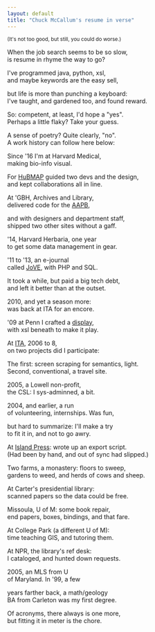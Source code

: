 ```yaml
---
layout: default
title: "Chuck McCallum's resume in verse"
---
```


<small>(It's not too good, but still, you could do worse.)</small>

When the job search seems to be so slow,<br>
is resume in rhyme the way to go?

I've programmed java, python, xsl,<br>
and maybe keywords are the easy sell,

but life is more than punching a keyboard:<br>
I've taught, and gardened too, and found reward.

So: competent, at least, I'd hope a "yes".<br>
Perhaps a little flaky? Take your guess.

A sense of poetry? Quite clearly, "no".<br>
A work history can follow here below:

Since '16 I'm at Harvard Medical,<br>
making bio-info visual.

For [HuBMAP](https://portal.hubmapconsortium.org/) guided two devs and the design,<br>
and kept collaborations all in line.

At 'GBH, Archives and Library,<br>
delivered code for the [AAPB](https://americanarchive.org/),

and with designers and department staff,<br>
shipped two other sites without a gaff.

'14, Harvard Herbaria, one year<br>
to get some data management in gear.

'11 to '13, an e-journal<br>
called [JoVE](https://www.jove.com/), with PHP and SQL.

It took a while, but paid a big tech debt,<br>
and left it better than at the outset.

2010, and yet a season more:<br>
was back at ITA for an encore.

'09 at Penn I crafted a [display](http://dla.library.upenn.edu/dla/ead/index.html),<br>
with xsl beneath to make it play.

At [ITA](https://www.itasoftware.com/), 2006 to 8,<br>
on two projects did I participate:

The first: screen scraping for semantics, light.<br>
Second, conventional, a travel site.

2005, a Lowell non-profit,<br>
the CSL: I sys-adminned, a bit.

2004, and earlier, a run<br>
of volunteering, internships. Was fun,

but hard to summarize: I'll make a try<br>
to fit it in, and not to go awry.

At [Island Press](https://islandpress.org/): wrote up an export script.<br>
(Had been by hand, and out of sync had slipped.)

Two farms, a monastery: floors to sweep,<br>
gardens to weed, and herds of cows and sheep.

At Carter's presidential library:<br>
scanned papers so the data could be free.

Missoula, U of M: some book repair,<br>
end papers, boxes, bindings, and that fare.

At College Park (a different U of M):<br>
time teaching GIS, and tutoring them.

At NPR, the library's ref desk:<br>
I cataloged, and hunted down requests.

2005, an MLS from U<br>
of Maryland. In '99, a few

years farther back, a math/geology<br>
BA from Carleton was my first degree.

Of acronyms, there always is one more,<br>
but fitting it in meter is the chore.
